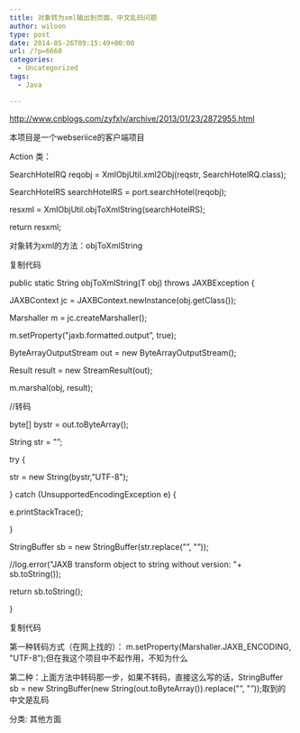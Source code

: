 ```yaml
---
title: 对象转为xml输出到页面，中文乱码问题
author: wiloon
type: post
date: 2014-05-26T09:15:49+00:00
url: /?p=6660
categories:
  - Uncategorized
tags:
  - Java

---
```

http://www.cnblogs.com/zyfxlv/archive/2013/01/23/2872955.html

本项目是一个webseriice的客户端项目

Action 类：

SearchHotelRQ reqobj = XmlObjUtil.xml2Obj(reqstr, SearchHotelRQ.class);
  
SearchHotelRS searchHotelRS = port.searchHotel(reqobj);
  
resxml = XmlObjUtil.objToXmlString(searchHotelRS);
  
return resxml;
  
对象转为xml的方法：objToXmlString

复制代码
  
public static <T> String objToXmlString(T obj) throws JAXBException {
  
JAXBContext jc = JAXBContext.newInstance(obj.getClass());
  
Marshaller m = jc.createMarshaller();
  
m.setProperty("jaxb.formatted.output&#8221;, true);
  
ByteArrayOutputStream out = new ByteArrayOutputStream();
  
Result result = new StreamResult(out);
  
m.marshal(obj, result);
  
//转码
  
byte[] bystr = out.toByteArray();
  
String str = "&#8221;;
  
try {
  
str = new String(bystr,&#8221;UTF-8");
  
} catch (UnsupportedEncodingException e) {
  
e.printStackTrace();
  
}
  
StringBuffer sb = new StringBuffer(str.replace("<?xml version=\&#8221;1.0\&#8221; encoding=\&#8221;UTF-8\&#8221; standalone=\&#8221;yes\&#8221;?>&#8221;, "&#8221;));
  
//log.error("JAXB transform object to string without version: "+ sb.toString());
  
return sb.toString();
  
}
  
复制代码
  
第一种转码方式（在网上找的）： m.setProperty(Marshaller.JAXB_ENCODING, "UTF-8&#8221;);但在我这个项目中不起作用，不知为什么

第二种：上面方法中转码那一步，如果不转码，直接这么写的话，StringBuffer sb = new StringBuffer(new String(out.toByteArray()).replace("<?xml version=\&#8221;1.0\&#8221; encoding=\&#8221;UTF-8\&#8221; standalone=\&#8221;yes\&#8221;?>&#8221;, "&#8221;));取到的中文是乱码

分类: 其他方面
